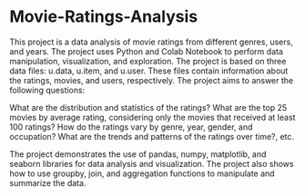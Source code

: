 # Movie-Ratings-Analysis

This project is a data analysis of movie ratings from different genres, users, and years.
The project uses Python and Colab Notebook to perform data manipulation, visualization, and exploration.
The project is based on three data files: u.data, u.item, and u.user. These files contain information about the ratings, movies, and users, respectively. The project aims to answer the following questions:

What are the distribution and statistics of the ratings?
What are the top 25 movies by average rating, considering only the movies that received at least 100 ratings?
How do the ratings vary by genre, year, gender, and occupation?
What are the trends and patterns of the ratings over time?, etc.

The project demonstrates the use of pandas, numpy, matplotlib, and seaborn libraries for data analysis and visualization. The project also shows how to use groupby, join, and aggregation functions to manipulate and summarize the data. 
